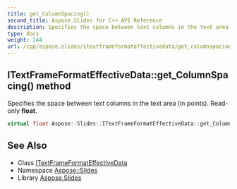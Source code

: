 ```yaml
---
title: get_ColumnSpacing()
second_title: Aspose.Slides for C++ API Reference
description: Specifies the space between text columns in the text area (in points). Read-only float.
type: docs
weight: 144
url: /cpp/aspose.slides/itextframeformateffectivedata/get_columnspacing/
---
```

## ITextFrameFormatEffectiveData::get_ColumnSpacing() method


Specifies the space between text columns in the text area (in points). Read-only **float**.

```cpp
virtual float Aspose::Slides::ITextFrameFormatEffectiveData::get_ColumnSpacing()=0
```

## See Also

* Class [ITextFrameFormatEffectiveData](./)
* Namespace [Aspose::Slides](../)
* Library [Aspose.Slides](../../)